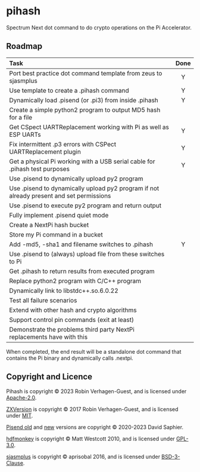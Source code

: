 # pihash

Spectrum Next dot command to do crypto operations on the Pi Accelerator.

## Roadmap

| Task | Done |
| :--- | :--: |
| Port best practice dot command template from zeus to sjasmplus | Y |
| Use template to create a .pihash command | Y |
| Dynamically load .pisend (or .pi3) from inside .pihash | Y |
| Create a simple python2 program to output MD5 hash for a file |   |
| Get CSpect UARTReplacement working with Pi as well as ESP UARTs | Y |
| Fix intermittent .p3 errors with CSPect UARTReplacement plugin | Y |
| Get a physical Pi working with a USB serial cable for .pihash test purposes | Y |
| Use .pisend to dynamically upload py2 program |   |
| Use .pisend to dynamically upload py2 program if not already present and set permissions |   |
| Use .pisend to execute py2 program and return output |   |
| Fully implement .pisend quiet mode |   |
| Create a NextPi hash bucket |   |
| Store my Pi command in a bucket |   |
| Add -md5, -sha1 and filename switches to .pihash | Y |
| Use .pisend to (always) upload file from these switches to Pi |   |
| Get .pihash to return results from executed program |   |
| Replace python2 program with C/C++ program |   |
| Dynamically link to libstdc++.so.6.0.22 |   |
| Test all failure scenarios |   |
| Extend with other hash and crypto algorithms |   |
| Support control pin commands (exit at least) |   |
| Demonstrate the problems third party NextPi replacements have with this |   |

When completed, the end result will be a standalone dot command that contains the Pi binary and dynamically calls .nextpi.

## Copyright and Licence
Pihash is copyright © 2023 Robin Verhagen-Guest, and is licensed under [Apache-2.0](https://github.com/Threetwosevensixseven/pihash/blob/main/LICENSE).

[ZXVersion](https://github.com/Threetwosevensixseven/ZXVersion) is copyright © 2017 Robin Verhagen-Guest, and is licensed under [MIT](https://github.com/Threetwosevensixseven/ZXVersion/blob/master/LICENSE).

[Pisend old](https://github.com/em00k/pisend) and [new](https://github.com/em00k/pisend_src/tree/main/src) versions are copyright © 2020-2023 David Saphier.

[hdfmonkey](https://github.com/gasman/hdfmonkey) is copyright © Matt Westcott 2010, and is licensed under [GPL-3.0](https://github.com/gasman/hdfmonkey/blob/master/COPYING).

[sjasmplus](https://github.com/z00m128/sjasmplus) is copyright © aprisobal 2016, and is licensed under [BSD-3-Clause](https://github.com/z00m128/sjasmplus/blob/master/LICENSE.md).
